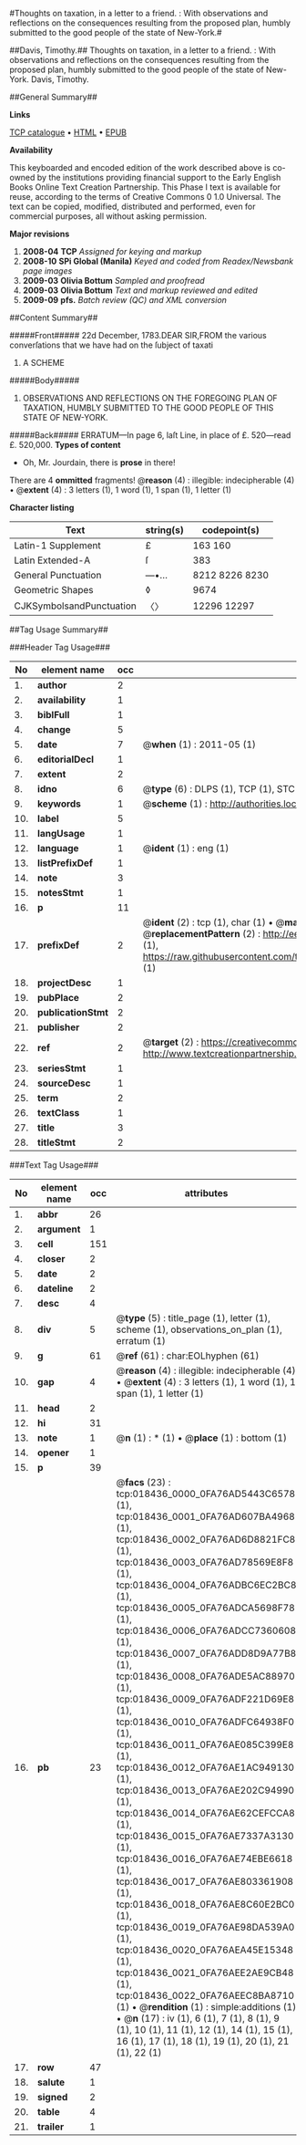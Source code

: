 #Thoughts on taxation, in a letter to a friend. : With observations and reflections on the consequences resulting from the proposed plan, humbly submitted to the good people of the state of New-York.#

##Davis, Timothy.##
Thoughts on taxation, in a letter to a friend. : With observations and reflections on the consequences resulting from the proposed plan, humbly submitted to the good people of the state of New-York.
Davis, Timothy.

##General Summary##

**Links**

[TCP catalogue](http://www.ota.ox.ac.uk/tcp/)  • 
[HTML](http://tei.it.ox.ac.uk/tcp/Texts-HTML/free/N14/N14544.html)  • 
[EPUB](http://tei.it.ox.ac.uk/tcp/Texts-EPUB/free/N14/N14544.epub)

**Availability**

This keyboarded and encoded edition of the
	       work described above is co-owned by the institutions
	       providing financial support to the Early English Books
	       Online Text Creation Partnership. This Phase I text is
	       available for reuse, according to the terms of Creative
	       Commons 0 1.0 Universal. The text can be copied,
	       modified, distributed and performed, even for
	       commercial purposes, all without asking permission.

**Major revisions**

1. __2008-04__ __TCP__ *Assigned for keying and markup*
1. __2008-10__ __SPi Global (Manila)__ *Keyed and coded from Readex/Newsbank page images*
1. __2009-03__ __Olivia Bottum__ *Sampled and proofread*
1. __2009-03__ __Olivia Bottum__ *Text and markup reviewed and edited*
1. __2009-09__ __pfs.__ *Batch review (QC) and XML conversion*

##Content Summary##

#####Front#####
22d December, 1783.DEAR SIR,FROM the various converſations that we have had on the ſubject of taxati
1. A SCHEME

#####Body#####

1. OBSERVATIONS AND REFLECTIONS ON THE FOREGOING PLAN OF TAXATION, HUMBLY SUBMITTED TO THE GOOD PEOPLE OF THIS STATE OF NEW-YORK.

#####Back#####
ERRATUM—In page 6, laſt Line, in place of £. 520—read £. 520,000.
**Types of content**

  * Oh, Mr. Jourdain, there is **prose** in there!

There are 4 **ommitted** fragments! 
 @__reason__ (4) : illegible: indecipherable (4)  •  @__extent__ (4) : 3 letters (1), 1 word (1), 1 span (1), 1 letter (1)

**Character listing**


|Text|string(s)|codepoint(s)|
|---|---|---|
|Latin-1 Supplement|£ |163 160|
|Latin Extended-A|ſ|383|
|General Punctuation|—•…|8212 8226 8230|
|Geometric Shapes|◊|9674|
|CJKSymbolsandPunctuation|〈〉|12296 12297|

##Tag Usage Summary##

###Header Tag Usage###

|No|element name|occ|attributes|
|---|---|---|---|
|1.|__author__|2||
|2.|__availability__|1||
|3.|__biblFull__|1||
|4.|__change__|5||
|5.|__date__|7| @__when__ (1) : 2011-05 (1)|
|6.|__editorialDecl__|1||
|7.|__extent__|2||
|8.|__idno__|6| @__type__ (6) : DLPS (1), TCP (1), STC (1), NOTIS (1), IMAGE-SET (1), EVANS-CITATION (1)|
|9.|__keywords__|1| @__scheme__ (1) : http://authorities.loc.gov/ (1)|
|10.|__label__|5||
|11.|__langUsage__|1||
|12.|__language__|1| @__ident__ (1) : eng (1)|
|13.|__listPrefixDef__|1||
|14.|__note__|3||
|15.|__notesStmt__|1||
|16.|__p__|11||
|17.|__prefixDef__|2| @__ident__ (2) : tcp (1), char (1)  •  @__matchPattern__ (2) : ([0-9\-]+):([0-9IVX]+) (1), (.+) (1)  •  @__replacementPattern__ (2) : http://eebo.chadwyck.com/downloadtiff?vid=$1&page=$2 (1), https://raw.githubusercontent.com/textcreationpartnership/Texts/master/tcpchars.xml#$1 (1)|
|18.|__projectDesc__|1||
|19.|__pubPlace__|2||
|20.|__publicationStmt__|2||
|21.|__publisher__|2||
|22.|__ref__|2| @__target__ (2) : https://creativecommons.org/publicdomain/zero/1.0/ (1), http://www.textcreationpartnership.org/docs/. (1)|
|23.|__seriesStmt__|1||
|24.|__sourceDesc__|1||
|25.|__term__|2||
|26.|__textClass__|1||
|27.|__title__|3||
|28.|__titleStmt__|2||


###Text Tag Usage###

|No|element name|occ|attributes|
|---|---|---|---|
|1.|__abbr__|26||
|2.|__argument__|1||
|3.|__cell__|151||
|4.|__closer__|2||
|5.|__date__|2||
|6.|__dateline__|2||
|7.|__desc__|4||
|8.|__div__|5| @__type__ (5) : title_page (1), letter (1), scheme (1), observations_on_plan (1), erratum (1)|
|9.|__g__|61| @__ref__ (61) : char:EOLhyphen (61)|
|10.|__gap__|4| @__reason__ (4) : illegible: indecipherable (4)  •  @__extent__ (4) : 3 letters (1), 1 word (1), 1 span (1), 1 letter (1)|
|11.|__head__|2||
|12.|__hi__|31||
|13.|__note__|1| @__n__ (1) : * (1)  •  @__place__ (1) : bottom (1)|
|14.|__opener__|1||
|15.|__p__|39||
|16.|__pb__|23| @__facs__ (23) : tcp:018436_0000_0FA76AD5443C6578 (1), tcp:018436_0001_0FA76AD607BA4968 (1), tcp:018436_0002_0FA76AD6D8821FC8 (1), tcp:018436_0003_0FA76AD78569E8F8 (1), tcp:018436_0004_0FA76ADBC6EC2BC8 (1), tcp:018436_0005_0FA76ADCA5698F78 (1), tcp:018436_0006_0FA76ADCC7360608 (1), tcp:018436_0007_0FA76ADD8D9A77B8 (1), tcp:018436_0008_0FA76ADE5AC88970 (1), tcp:018436_0009_0FA76ADF221D69E8 (1), tcp:018436_0010_0FA76ADFC64938F0 (1), tcp:018436_0011_0FA76AE085C399E8 (1), tcp:018436_0012_0FA76AE1AC949130 (1), tcp:018436_0013_0FA76AE202C94990 (1), tcp:018436_0014_0FA76AE62CEFCCA8 (1), tcp:018436_0015_0FA76AE7337A3130 (1), tcp:018436_0016_0FA76AE74EBE6618 (1), tcp:018436_0017_0FA76AE803361908 (1), tcp:018436_0018_0FA76AE8C60E2BC0 (1), tcp:018436_0019_0FA76AE98DA539A0 (1), tcp:018436_0020_0FA76AEA45E15348 (1), tcp:018436_0021_0FA76AEE2AE9CB48 (1), tcp:018436_0022_0FA76AEEC8BA8710 (1)  •  @__rendition__ (1) : simple:additions (1)  •  @__n__ (17) : iv (1), 6 (1), 7 (1), 8 (1), 9 (1), 10 (1), 11 (1), 12 (1), 14 (1), 15 (1), 16 (1), 17 (1), 18 (1), 19 (1), 20 (1), 21 (1), 22 (1)|
|17.|__row__|47||
|18.|__salute__|1||
|19.|__signed__|2||
|20.|__table__|4||
|21.|__trailer__|1||
